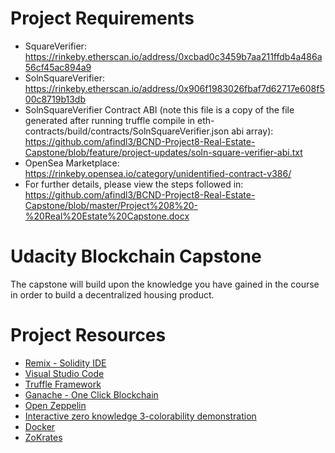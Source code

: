 # Project Requirements

* SquareVerifier: https://rinkeby.etherscan.io/address/0xcbad0c3459b7aa211ffdb4a486a56cf45ac894a9
* SolnSquareVerifier: https://rinkeby.etherscan.io/address/0x906f1983026fbaf7d62717e608f500c8719b13db
* SolnSquareVerifier Contract ABI (note this file is a copy of the file generated after running truffle compile in eth-contracts/build/contracts/SolnSquareVerifier.json abi array): https://github.com/afindl3/BCND-Project8-Real-Estate-Capstone/blob/feature/project-updates/soln-square-verifier-abi.txt
* OpenSea Marketplace: https://rinkeby.opensea.io/category/unidentified-contract-v386/
* For further details, please view the steps followed in: https://github.com/afindl3/BCND-Project8-Real-Estate-Capstone/blob/master/Project%208%20-%20Real%20Estate%20Capstone.docx

# Udacity Blockchain Capstone

The capstone will build upon the knowledge you have gained in the course in order to build a decentralized housing product. 

# Project Resources

* [Remix - Solidity IDE](https://remix.ethereum.org/)
* [Visual Studio Code](https://code.visualstudio.com/)
* [Truffle Framework](https://truffleframework.com/)
* [Ganache - One Click Blockchain](https://truffleframework.com/ganache)
* [Open Zeppelin ](https://openzeppelin.org/)
* [Interactive zero knowledge 3-colorability demonstration](http://web.mit.edu/~ezyang/Public/graph/svg.html)
* [Docker](https://docs.docker.com/install/)
* [ZoKrates](https://github.com/Zokrates/ZoKrates)
